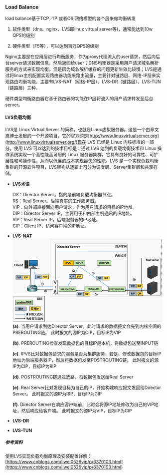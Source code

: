 ### Load Balance

load balance基于TCP／IP 或者OSI网络模型的各个层来做均衡转发

1. 软件类型（dns、nginx、LVS即linux virtual server等\)，通常能达到10w QPS的级别

2. 硬件类型（F5等），可以达到百万QPS的级别

Nginx主要是在应用层进行均衡服务，作为proxy代理流入的user请求，然后向后台server请求数据信息，然后返回给user；DNS均衡器是采用用户请求域名解析服务的方式来实现均衡，但是因为域名解析缓存的问题更新生效比较慢；LVS是通过将linux主机配置实现路由器功能来路由流量，主要针对链路层、网络-IP层来实现路由均衡功能，主要有LVS-NAT（网络-IP层）、LVS-DR（链路层）、LVS-TUN（链路层）三种。

硬件类型均衡路由器它基于路由器的功能在IP层将流入的用户请求转发至后台server。

#### LVS负载均衡

LVS是 Linux Virtual Server 的简称，也就是Linux虚拟服务器。这是一个由章文嵩博士发起的一个开源项目，它的官方网是[http://www.linuxvirtualserver.org](http://www.linuxvirtualserver.org/)现在 LVS 已经是 Linux 内核标准的一部分。使用 LVS 可以达到的技术目标是：通过 LVS 达到的负载均衡技术和 Linux 操作系统实现一个高性能高可用的 Linux 服务器集群，它具有良好的可靠性、可扩展性和可操作性。从而以低廉的成本实现最优的性能。LVS 是一个实现负载均衡集群的开源软件项目，LVS架构从逻辑上可分为调度层、Server集群层和共享存储。

* **LVS术语**

  DS：Director Server。指的是前端负载均衡器节点。  
  RS：Real Server。后端真实的工作服务器。  
  VIP：向外部直接面向用户请求，作为用户请求的目标的IP地址。  
  DIP：Director Server IP，主要用于和内部主机通讯的IP地址。  
  RIP：Real Server IP，后端服务器的IP地址。  
  CIP：Client IP，访问客户端的IP地址。

* **LVS-NAT**![](/assets/nat.png)**\(a\)**. 当用户请求到达Director Server，此时请求的数据报文会先到内核空间的PREROUTING链。 此时报文的源IP为CIP，目标IP为VIP

  **\(b\)**. PREROUTING检查发现数据包的目标IP是本机，将数据包送至INPUT链

  


  **\(c\)**. IPVS比对数据包请求的服务是否为集群服务，若是，修改数据包的目标IP地址为后端服务器IP，然后将数据包发至POSTROUTING链。 此时报文的源IP为CIP，目标IP为RIP

  


  **\(d\)**. POSTROUTING链通过选路，将数据包发送给Real Server

  


  **\(e\)**. Real Server比对发现目标为自己的IP，开始构建响应报文发回给Director Server。 此时报文的源IP为RIP，目标IP为CIP

  


  **\(f\)**. Director Server在响应客户端前，此时会将源IP地址修改为自己的VIP地址，然后响应给客户端。 此时报文的源IP为VIP，目标IP为CIP

* **LVS-DR**

* **LVS-TUN**

##### 参考资料

使用LVS实现负载均衡原理及安装配置详解：[https://www.cnblogs.com/liwei0526vip/p/6370103.html](https://www.cnblogs.com/liwei0526vip/p/6370103.html)

